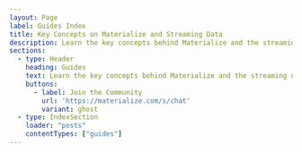 ```yaml
---
layout: Page
label: Guides Index
title: Key Concepts on Materialize and Streaming Data
description: Learn the key concepts behind Materialize and the streaming data ecosystem.
sections:
  - type: Header
    heading: Guides
    text: Learn the key concepts behind Materialize and the streaming data ecosystem.
    buttons:
      - label: Join the Community
        url: 'https://materialize.com/s/chat'
        variant: ghost
  - type: IndexSection
    loader: "posts"
    contentTypes: ["guides"]    
---
```

